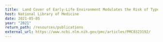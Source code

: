 ```yaml
---
title:  Land Cover of Early-Life Environment Modulates the Risk of Type 1 Diabetes.
host: National Library of Medicine
date: 2021-05-05
year: "2021"
return_path: /resources/publications
external_url: https://www.ncbi.nlm.nih.gov/pmc/articles/PMC8323192/
---
```

